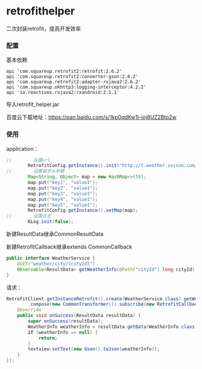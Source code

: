 # retrofithelper
二次封装retrofit，提高开发效率

### 配置

基本依赖

```
api 'com.squareup.retrofit2:retrofit:2.6.2'
api 'com.squareup.retrofit2:converter-gson:2.6.2'
api 'com.squareup.retrofit2:adapter-rxjava2:2.6.2'
api 'com.squareup.okhttp3:logging-interceptor:4.2.2'
api 'io.reactivex.rxjava2:rxandroid:2.1.1'
```

导入retrofit_helper.jar

百度云下载地址：https://pan.baidu.com/s/1kp0qdKw1I-ioj8UZ2Bto2w

### 使用

application：

```java
//        设置url
        RetrofitConfig.getInstance().init("http://t.weather.sojson.com/api/");
//        设置请求头参数
        Map<String, Object> map = new HashMap<>(50);
        map.put("key1", "value1");
        map.put("key2", "value1");
        map.put("key3", "value1");
        map.put("key4", "value1");
        map.put("key5", "value1");
        RetrofitConfig.getInstance().setMap(map);
//        设置日志
        KLog.init(false);
```

新建ResultData继承CommonResultData

新建RetrofitCallback继承extends CommonCallback<ResultData>

```java
public interface WeatherService {
    @GET("weather/city/{cityId}")
    Observable<ResultData> getWeatherInfo(@Path("cityId") long cityId);
}
```

请求：

```java
RetrofitClient.getInstanceRetrofit().create(WeatherService.class).getWeatherInfo(101030100)
        .compose(new CommonTransformer()).subscribe(new RetrofitCallback() {
    @Override
    public void onSuccess(ResultData resultData) {
        super.onSuccess(resultData);
        WeatherInfo weatherInfo = resultData.getData(WeatherInfo.class);
        if (weatherInfo == null) {
            return;
        }
        textview.setText(new Gson().toJson(weatherInfo));
    }
});
```
